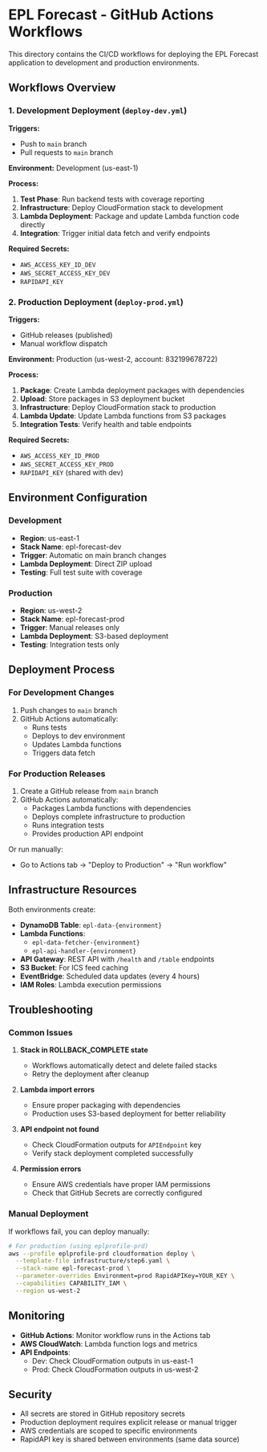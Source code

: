 # EPL Forecast - GitHub Actions Workflows

This directory contains the CI/CD workflows for deploying the EPL Forecast application to development and production environments.

## Workflows Overview

### 1. Development Deployment (`deploy-dev.yml`)

**Triggers:**
- Push to `main` branch
- Pull requests to `main` branch

**Environment:** Development (us-east-1)

**Process:**
1. **Test Phase**: Run backend tests with coverage reporting
2. **Infrastructure**: Deploy CloudFormation stack to development
3. **Lambda Deployment**: Package and update Lambda function code directly
4. **Integration**: Trigger initial data fetch and verify endpoints

**Required Secrets:**
- `AWS_ACCESS_KEY_ID_DEV`
- `AWS_SECRET_ACCESS_KEY_DEV` 
- `RAPIDAPI_KEY`

### 2. Production Deployment (`deploy-prod.yml`)

**Triggers:**
- GitHub releases (published)
- Manual workflow dispatch

**Environment:** Production (us-west-2, account: 832199678722)

**Process:**
1. **Package**: Create Lambda deployment packages with dependencies
2. **Upload**: Store packages in S3 deployment bucket
3. **Infrastructure**: Deploy CloudFormation stack to production
4. **Lambda Update**: Update Lambda functions from S3 packages
5. **Integration Tests**: Verify health and table endpoints

**Required Secrets:**
- `AWS_ACCESS_KEY_ID_PROD`
- `AWS_SECRET_ACCESS_KEY_PROD`
- `RAPIDAPI_KEY` (shared with dev)

## Environment Configuration

### Development
- **Region**: us-east-1
- **Stack Name**: epl-forecast-dev
- **Trigger**: Automatic on main branch changes
- **Lambda Deployment**: Direct ZIP upload
- **Testing**: Full test suite with coverage

### Production  
- **Region**: us-west-2
- **Stack Name**: epl-forecast-prod
- **Trigger**: Manual releases only
- **Lambda Deployment**: S3-based deployment
- **Testing**: Integration tests only

## Deployment Process

### For Development Changes
1. Push changes to `main` branch
2. GitHub Actions automatically:
   - Runs tests
   - Deploys to dev environment
   - Updates Lambda functions
   - Triggers data fetch

### For Production Releases
1. Create a GitHub release from `main` branch
2. GitHub Actions automatically:
   - Packages Lambda functions with dependencies
   - Deploys complete infrastructure to production
   - Runs integration tests
   - Provides production API endpoint

Or run manually:
- Go to Actions tab → "Deploy to Production" → "Run workflow"

## Infrastructure Resources

Both environments create:
- **DynamoDB Table**: `epl-data-{environment}`
- **Lambda Functions**: 
  - `epl-data-fetcher-{environment}`
  - `epl-api-handler-{environment}`
- **API Gateway**: REST API with `/health` and `/table` endpoints
- **S3 Bucket**: For ICS feed caching
- **EventBridge**: Scheduled data updates (every 4 hours)
- **IAM Roles**: Lambda execution permissions

## Troubleshooting

### Common Issues

1. **Stack in ROLLBACK_COMPLETE state**
   - Workflows automatically detect and delete failed stacks
   - Retry the deployment after cleanup

2. **Lambda import errors**
   - Ensure proper packaging with dependencies
   - Production uses S3-based deployment for better reliability

3. **API endpoint not found**
   - Check CloudFormation outputs for `APIEndpoint` key
   - Verify stack deployment completed successfully

4. **Permission errors**
   - Ensure AWS credentials have proper IAM permissions
   - Check that GitHub Secrets are correctly configured

### Manual Deployment

If workflows fail, you can deploy manually:

```bash
# For production (using eplprofile-prd)
aws --profile eplprofile-prd cloudformation deploy \
  --template-file infrastructure/step6.yaml \
  --stack-name epl-forecast-prod \
  --parameter-overrides Environment=prod RapidAPIKey=YOUR_KEY \
  --capabilities CAPABILITY_IAM \
  --region us-west-2
```

## Monitoring

- **GitHub Actions**: Monitor workflow runs in the Actions tab
- **AWS CloudWatch**: Lambda function logs and metrics
- **API Endpoints**: 
  - Dev: Check CloudFormation outputs in us-east-1
  - Prod: Check CloudFormation outputs in us-west-2

## Security

- All secrets are stored in GitHub repository secrets
- Production deployment requires explicit release or manual trigger
- AWS credentials are scoped to specific environments
- RapidAPI key is shared between environments (same data source)